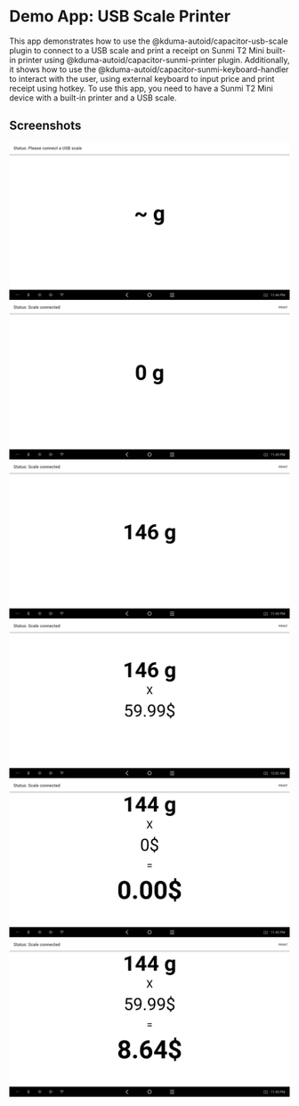 # Demo App: USB Scale Printer

This app demonstrates how to use the @kduma-autoid/capacitor-usb-scale plugin to connect to a USB scale 
and print a receipt on Sunmi T2 Mini built-in printer using @kduma-autoid/capacitor-sunmi-printer plugin.
Additionally, it shows how to use the @kduma-autoid/capacitor-sunmi-keyboard-handler to interact with the user,
using external keyboard to input price and print receipt using hotkey.
To use this app, you need to have a Sunmi T2 Mini device with a built-in printer and a USB scale.

## Screenshots

![1.png](.images/1.png)
![2.png](.images/2.png)
![3.png](.images/3.png)
![4.png](.images/4.png)
![5.png](.images/5.png)
![6.png](.images/6.png)
